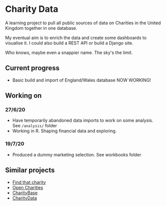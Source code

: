# Charity Data
A learning project to pull all public sources of data on Charities in the United Kingdom together in one database.

My eventual aim is to enrich the data and create some dashboards to visualise it. I could also build a REST API or build a Django site.  

Who knows, maybe even a snappier name. The sky's the limit.

## Current progress

* Basic build and import of England/Wales database NOW WORKING!

## Working on

### 27/6/20

* Have temporarily abandoned data imports to work on some analysis. See `/analysis/` folder
* Working in R. Shaping financial data and exploring.

### 19/7/20

* Produced a dummy marketing selection. See workbooks folder

## Similar projects
* [Find that charity](https://findthatcharity.uk/)
* [Open Charities](http://opencharities.org/)
* [CharityBase](https://charitybase.uk/)
* [CharityData](https://olib.uk/charity/html/)
